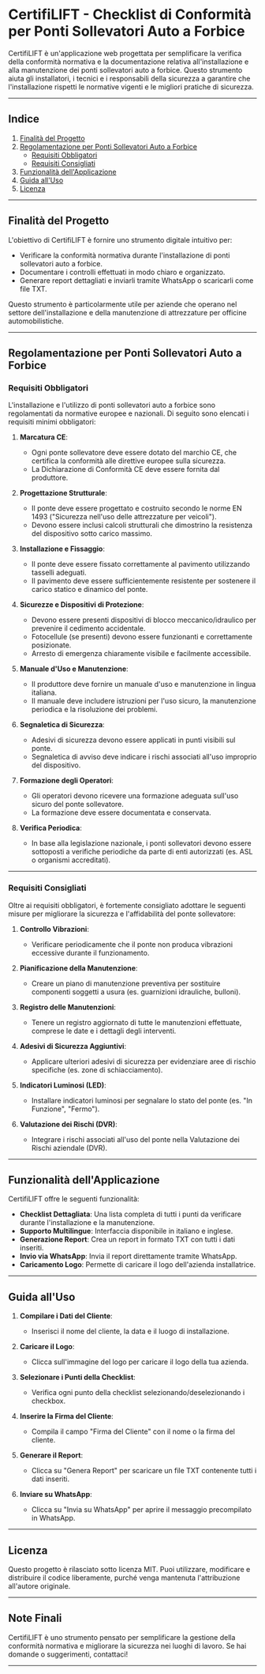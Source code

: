 # CertifiLIFT - Checklist di Conformità per Ponti Sollevatori Auto a Forbice

CertifiLIFT è un'applicazione web progettata per semplificare la verifica della conformità normativa e la documentazione relativa all'installazione e alla manutenzione dei ponti sollevatori auto a forbice. Questo strumento aiuta gli installatori, i tecnici e i responsabili della sicurezza a garantire che l'installazione rispetti le normative vigenti e le migliori pratiche di sicurezza.

---

## **Indice**
1. [Finalità del Progetto](#finalità-del-progetto)
2. [Regolamentazione per Ponti Sollevatori Auto a Forbice](#regolamentazione-per-ponti-sollevatori-auto-a-forbice)
   - [Requisiti Obbligatori](#requisiti-obbligatori)
   - [Requisiti Consigliati](#requisiti-consigliati)
3. [Funzionalità dell'Applicazione](#funzionalità-dellapplicazione)
4. [Guida all'Uso](#guida-alluso)
5. [Licenza](#licenza)

---

## **Finalità del Progetto**

L'obiettivo di CertifiLIFT è fornire uno strumento digitale intuitivo per:
- Verificare la conformità normativa durante l'installazione di ponti sollevatori auto a forbice.
- Documentare i controlli effettuati in modo chiaro e organizzato.
- Generare report dettagliati e inviarli tramite WhatsApp o scaricarli come file TXT.

Questo strumento è particolarmente utile per aziende che operano nel settore dell'installazione e della manutenzione di attrezzature per officine automobilistiche.

---

## **Regolamentazione per Ponti Sollevatori Auto a Forbice**

### **Requisiti Obbligatori**

L'installazione e l'utilizzo di ponti sollevatori auto a forbice sono regolamentati da normative europee e nazionali. Di seguito sono elencati i requisiti minimi obbligatori:

1. **Marcatura CE**:
   - Ogni ponte sollevatore deve essere dotato del marchio CE, che certifica la conformità alle direttive europee sulla sicurezza.
   - La Dichiarazione di Conformità CE deve essere fornita dal produttore.

2. **Progettazione Strutturale**:
   - Il ponte deve essere progettato e costruito secondo le norme EN 1493 ("Sicurezza nell'uso delle attrezzature per veicoli").
   - Devono essere inclusi calcoli strutturali che dimostrino la resistenza del dispositivo sotto carico massimo.

3. **Installazione e Fissaggio**:
   - Il ponte deve essere fissato correttamente al pavimento utilizzando tasselli adeguati.
   - Il pavimento deve essere sufficientemente resistente per sostenere il carico statico e dinamico del ponte.

4. **Sicurezze e Dispositivi di Protezione**:
   - Devono essere presenti dispositivi di blocco meccanico/idraulico per prevenire il cedimento accidentale.
   - Fotocellule (se presenti) devono essere funzionanti e correttamente posizionate.
   - Arresto di emergenza chiaramente visibile e facilmente accessibile.

5. **Manuale d'Uso e Manutenzione**:
   - Il produttore deve fornire un manuale d'uso e manutenzione in lingua italiana.
   - Il manuale deve includere istruzioni per l'uso sicuro, la manutenzione periodica e la risoluzione dei problemi.

6. **Segnaletica di Sicurezza**:
   - Adesivi di sicurezza devono essere applicati in punti visibili sul ponte.
   - Segnaletica di avviso deve indicare i rischi associati all'uso improprio del dispositivo.

7. **Formazione degli Operatori**:
   - Gli operatori devono ricevere una formazione adeguata sull'uso sicuro del ponte sollevatore.
   - La formazione deve essere documentata e conservata.

8. **Verifica Periodica**:
   - In base alla legislazione nazionale, i ponti sollevatori devono essere sottoposti a verifiche periodiche da parte di enti autorizzati (es. ASL o organismi accreditati).

---

### **Requisiti Consigliati**

Oltre ai requisiti obbligatori, è fortemente consigliato adottare le seguenti misure per migliorare la sicurezza e l'affidabilità del ponte sollevatore:

1. **Controllo Vibrazioni**:
   - Verificare periodicamente che il ponte non produca vibrazioni eccessive durante il funzionamento.

2. **Pianificazione della Manutenzione**:
   - Creare un piano di manutenzione preventiva per sostituire componenti soggetti a usura (es. guarnizioni idrauliche, bulloni).

3. **Registro delle Manutenzioni**:
   - Tenere un registro aggiornato di tutte le manutenzioni effettuate, comprese le date e i dettagli degli interventi.

4. **Adesivi di Sicurezza Aggiuntivi**:
   - Applicare ulteriori adesivi di sicurezza per evidenziare aree di rischio specifiche (es. zone di schiacciamento).

5. **Indicatori Luminosi (LED)**:
   - Installare indicatori luminosi per segnalare lo stato del ponte (es. "In Funzione", "Fermo").

6. **Valutazione dei Rischi (DVR)**:
   - Integrare i rischi associati all'uso del ponte nella Valutazione dei Rischi aziendale (DVR).

---

## **Funzionalità dell'Applicazione**

CertifiLIFT offre le seguenti funzionalità:
- **Checklist Dettagliata**: Una lista completa di tutti i punti da verificare durante l'installazione e la manutenzione.
- **Supporto Multilingue**: Interfaccia disponibile in italiano e inglese.
- **Generazione Report**: Crea un report in formato TXT con tutti i dati inseriti.
- **Invio via WhatsApp**: Invia il report direttamente tramite WhatsApp.
- **Caricamento Logo**: Permette di caricare il logo dell'azienda installatrice.

---

## **Guida all'Uso**

1. **Compilare i Dati del Cliente**:
   - Inserisci il nome del cliente, la data e il luogo di installazione.

2. **Caricare il Logo**:
   - Clicca sull'immagine del logo per caricare il logo della tua azienda.

3. **Selezionare i Punti della Checklist**:
   - Verifica ogni punto della checklist selezionando/deselezionando i checkbox.

4. **Inserire la Firma del Cliente**:
   - Compila il campo "Firma del Cliente" con il nome o la firma del cliente.

5. **Generare il Report**:
   - Clicca su "Genera Report" per scaricare un file TXT contenente tutti i dati inseriti.

6. **Inviare su WhatsApp**:
   - Clicca su "Invia su WhatsApp" per aprire il messaggio precompilato in WhatsApp.

---

## **Licenza**

Questo progetto è rilasciato sotto licenza MIT. Puoi utilizzare, modificare e distribuire il codice liberamente, purché venga mantenuta l'attribuzione all'autore originale.

---

## **Note Finali**

CertifiLIFT è uno strumento pensato per semplificare la gestione della conformità normativa e migliorare la sicurezza nei luoghi di lavoro. Se hai domande o suggerimenti, contattaci!

---
